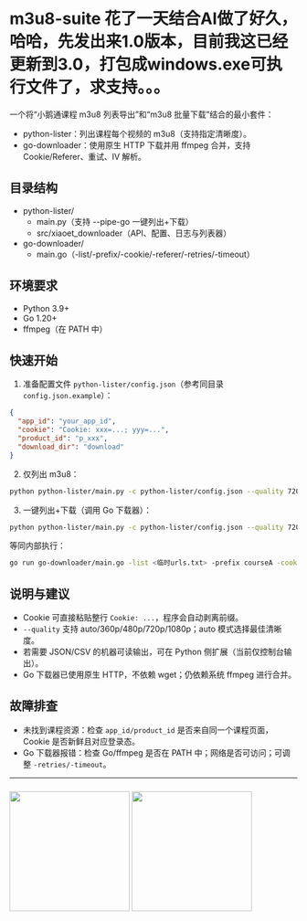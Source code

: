 # m3u8-suite 花了一天结合AI做了好久，哈哈，先发出来1.0版本，目前我这已经更新到3.0，打包成windows.exe可执行文件了，求支持。。。

一个将“小鹅通课程 m3u8 列表导出”和“m3u8 批量下载”结合的最小套件：
- python-lister：列出课程每个视频的 m3u8（支持指定清晰度）。
- go-downloader：使用原生 HTTP 下载并用 ffmpeg 合并，支持 Cookie/Referer、重试、IV 解析。

## 目录结构
- python-lister/
  - main.py（支持 --pipe-go 一键列出+下载）
  - src/xiaoet_downloader（API、配置、日志与列表器）
- go-downloader/
  - main.go（-list/-prefix/-cookie/-referer/-retries/-timeout）

## 环境要求
- Python 3.9+
- Go 1.20+
- ffmpeg（在 PATH 中）

## 快速开始
1) 准备配置文件 `python-lister/config.json`（参考同目录 `config.json.example`）：
```json
{
  "app_id": "your_app_id",
  "cookie": "Cookie: xxx=...; yyy=...",
  "product_id": "p_xxx",
  "download_dir": "download"
}
```
2) 仅列出 m3u8：
```bash
python python-lister/main.py -c python-lister/config.json --quality 720p
```
3) 一键列出+下载（调用 Go 下载器）：
```bash
python python-lister/main.py -c python-lister/config.json --quality 720p --pipe-go --go-prefix courseA
```
等同内部执行：
```bash
go run go-downloader/main.go -list <临时urls.txt> -prefix courseA -cookie "<cookie>" -referer "https://<app_id>.h5.xiaoeknow.com/" -retries 3 -timeout 30
```

## 说明与建议
- Cookie 可直接粘贴整行 `Cookie: ...`，程序会自动剥离前缀。
- `--quality` 支持 auto/360p/480p/720p/1080p；auto 模式选择最佳清晰度。
- 若需要 JSON/CSV 的机器可读输出，可在 Python 侧扩展（当前仅控制台输出）。
- Go 下载器已使用原生 HTTP，不依赖 wget；仍依赖系统 ffmpeg 进行合并。

## 故障排查
- 未找到课程资源：检查 `app_id/product_id` 是否来自同一个课程页面，Cookie 是否新鲜且对应登录态。
- Go 下载器报错：检查 Go/ffmpeg 是否在 PATH 中；网络是否可访问；可调整 `-retries/-timeout`。


---------------------------
###
<img src="https://github.com/user-attachments/assets/9b420b94-9a5c-44ad-a44c-814177aa0952" width="210px">
<img src="https://github.com/user-attachments/assets/85ffb8f2-f2e3-4d39-8e7b-d52a9db000c5" width="210px">



